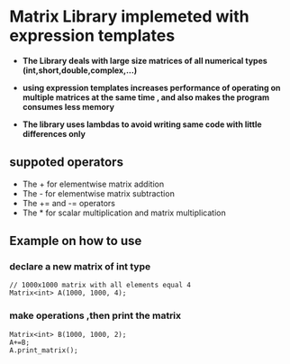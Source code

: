 # Matrix Library implemeted with expression templates
- **The Library deals with large size matrices of all numerical types (int,short,double,complex,...)**

- **using expression templates increases performance of operating on multiple matrices at the same time , and also makes the program
  consumes less memory**
- **The library uses lambdas to avoid writing same code with little differences only**
## suppoted operators
- The + for elementwise matrix addition
- The - for elementwise matrix subtraction
- The += and -= operators
- The * for scalar multiplication and matrix multiplication
## Example on how to use
### declare a new matrix of int type
```
// 1000x1000 matrix with all elements equal 4
Matrix<int> A(1000, 1000, 4);
```
### make operations ,then print the matrix
```
Matrix<int> B(1000, 1000, 2);
A+=B;
A.print_matrix();
```
